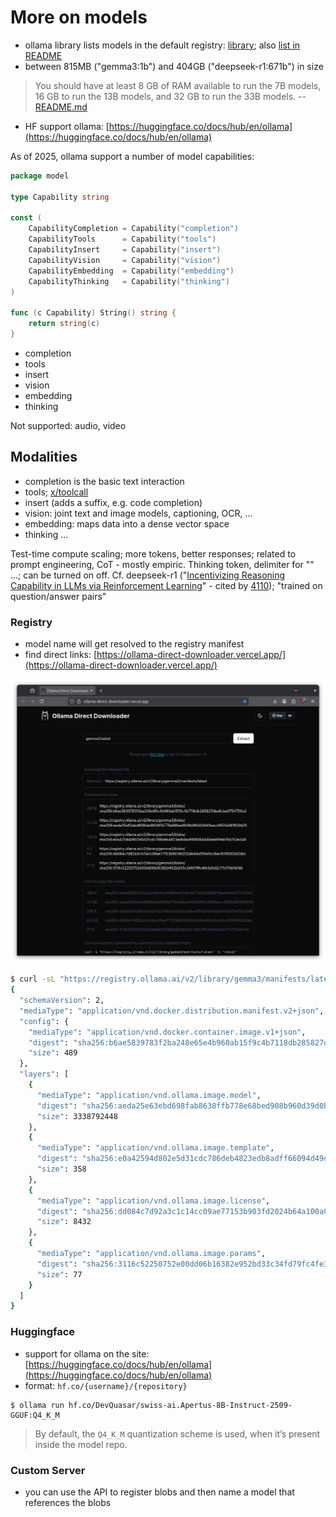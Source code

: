# More on models

* ollama library lists models in the default registry:
  [library](https://ollama.com/library); also [list in
README](https://github.com/ollama/ollama/?tab=readme-ov-file#model-library)
* between 815MB ("gemma3:1b") and 404GB ("deepseek-r1:671b") in size

> You should have at least 8 GB of RAM available to run the 7B models, 16 GB to
> run the 13B models, and 32 GB to run the 33B models. --
> [README.md](https://github.com/ollama/ollama/)

* HF support ollama: [https://huggingface.co/docs/hub/en/ollama](https://huggingface.co/docs/hub/en/ollama)

As of 2025, ollama support a number of model capabilities:

```go
package model

type Capability string

const (
    CapabilityCompletion = Capability("completion")
    CapabilityTools      = Capability("tools")
    CapabilityInsert     = Capability("insert")
    CapabilityVision     = Capability("vision")
    CapabilityEmbedding  = Capability("embedding")
    CapabilityThinking   = Capability("thinking")
)

func (c Capability) String() string {
    return string(c)
}
```

* completion
* tools
* insert
* vision
* embedding
* thinking


Not supported: audio, video

## Modalities

* completion is the basic text interaction
* tools; [x/toolcall](x/toolcall)
* insert (adds a suffix, e.g. code completion)
* vision: joint text and image models, captioning, OCR, ...
* embedding: maps data into a dense vector space
* thinking ...

Test-time compute scaling; more tokens, better responses; related to prompt
engineering, CoT - mostly empiric. Thinking token, delimiter for "<think>" ...;
can be turned on off. Cf. deepseek-r1 ("[Incentivizing Reasoning Capability in
LLMs via Reinforcement Learning](https://arxiv.org/abs/2501.12948)" - cited by
[4110](https://scholar.google.com/scholar?cluster=2469397274690356930)); "trained on question/answer pairs"



### Registry

* model name will get resolved to the registry manifest
* find direct links: [https://ollama-direct-downloader.vercel.app/](https://ollama-direct-downloader.vercel.app/)

[![](static/screenshot-2025-10-01-000836-ollama-direct-downloader.png)](https://ollama-direct-downloader.vercel.app/)

```sh
$ curl -sL "https://registry.ollama.ai/v2/library/gemma3/manifests/latest" | jq .
{
  "schemaVersion": 2,
  "mediaType": "application/vnd.docker.distribution.manifest.v2+json",
  "config": {
    "mediaType": "application/vnd.docker.container.image.v1+json",
    "digest": "sha256:b6ae5839783f2ba248e65e4b960ab15f9c4b7118db285827dba6cba9754759e2",
    "size": 489
  },
  "layers": [
    {
      "mediaType": "application/vnd.ollama.image.model",
      "digest": "sha256:aeda25e63ebd698fab8638ffb778e68bed908b960d39d0becc650fa981609d25",
      "size": 3338792448
    },
    {
      "mediaType": "application/vnd.ollama.image.template",
      "digest": "sha256:e0a42594d802e5d31cdc786deb4823edb8adff66094d49de8fffe976d753e348",
      "size": 358
    },
    {
      "mediaType": "application/vnd.ollama.image.license",
      "digest": "sha256:dd084c7d92a3c1c14cc09ae77153b903fd2024b64a100a0cc8ec9316063d2dbc",
      "size": 8432
    },
    {
      "mediaType": "application/vnd.ollama.image.params",
      "digest": "sha256:3116c52250752e00dd06b16382e952bd33c34fd79fc4fe3a5d2c77cf7de1b14b",
      "size": 77
    }
  ]
}
```

### Huggingface

* support for ollama on the site: [https://huggingface.co/docs/hub/en/ollama](https://huggingface.co/docs/hub/en/ollama)
* format: `hf.co/{username}/{repository}`

```
$ ollama run hf.co/DevQuasar/swiss-ai.Apertus-8B-Instruct-2509-GGUF:Q4_K_M
```

> By default, the `Q4_K_M` quantization scheme is used, when it’s present inside the model repo.

### Custom Server

* you can use the API to register blobs and then name a model that references the blobs
